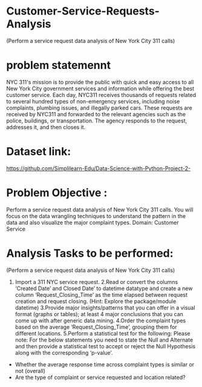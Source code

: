 # Customer-Service-Requests-Analysis
(Perform a service request data analysis of New York City 311 calls) 
# problem statemennt 
NYC 311's mission is to provide the public with quick and easy access to all New York City government services and information while offering the best customer service. Each day, NYC311 receives thousands of requests related to several hundred types of non-emergency services, including noise complaints, plumbing issues, and illegally parked cars. These requests are received by NYC311 and forwarded to the relevant agencies such as the police, buildings, or transportation. The agency responds to the request, addresses it, and then closes it.
# Dataset link:
https://github.com/Simplilearn-Edu/Data-Science-with-Python-Project-2-

# Problem Objective :
Perform a service request data analysis of New York City 311 calls. You will focus on the data wrangling techniques to understand the pattern in the data and also visualize the major complaint types.
Domain: Customer Service
# Analysis Tasks to be performed:
(Perform a service request data analysis of New York City 311 calls) 

1. Import a 311 NYC service request.
2.Read or convert the columns ‘Created Date’ and Closed Date’ to datetime datatype and create a new column ‘Request_Closing_Time’ as the time elapsed between request creation and request closing. (Hint: Explore the package/module datetime)
3.Provide major insights/patterns that you can offer in a visual format (graphs or tables); at least 4 major conclusions that you can come up with after generic data mining.
4.Order the complaint types based on the average ‘Request_Closing_Time’, grouping them for different locations.
5.Perform a statistical test for the following:
Please note: For the below statements you need to state the Null and Alternate and then provide a statistical test to accept or reject the Null Hypothesis along with the corresponding ‘p-value’.

* Whether the average response time across complaint types is similar or not (overall)
* Are the type of complaint or service requested and location related?
